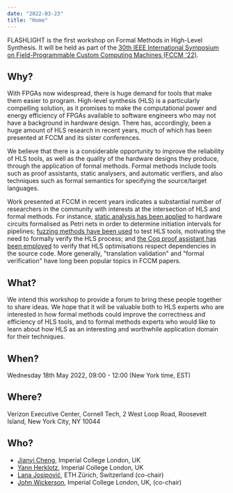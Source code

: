 ```yaml
---
date: "2022-03-23"
title: "Home"
---
```


FLASHLIGHT is the first workshop on Formal Methods in High-Level Synthesis. It will be held as part of the [30th IEEE International Symposium on Field-Programmable Custom Computing Machines (FCCM '22)](https://www.fccm.org).

## Why?

With FPGAs now widespread, there is huge demand for tools that make them easier to
program. High-level synthesis (HLS) is a particularly compelling solution, as it promises to make
the computational power and energy efficiency of FPGAs available to software engineers who may not have a
background in hardware design. There has, accordingly, been a huge amount of HLS research in recent
years, much of which has been presented at FCCM and its sister conferences.

We believe that there is a considerable opportunity to improve the reliability of HLS tools, as well
as the quality of the hardware designs they produce, through the application of formal
methods. Formal methods include tools such as proof assistants, static analysers, and automatic
verifiers, and also techniques such as formal semantics for specifying the source/target languages.

Work presented at FCCM in recent years indicates a substantial number of researchers in the
community with interests at the intersection of HLS and formal methods. For instance, [static analysis has been applied](https://ieeexplore.ieee.org/document/9444048) to hardware circuits formalised as Petri nets in order to determine initiation intervals for pipelines; [fuzzing methods have been used](https://ieeexplore.ieee.org/document/9444067) to test HLS
tools, motivating the need to formally verify the HLS process; and [the Coq
proof assistant has been employed](https://ieeexplore.ieee.org/document/8735537) to verify that HLS optimisations respect dependencies in the source code. More
generally, "translation validation" and "formal verification" have long been popular topics in FCCM
papers.

## What?

We intend this workshop to provide a forum to bring these people together to share ideas. We hope
that it will be valuable both to HLS experts who are interested in how formal methods could improve
the correctness and efficiency of HLS tools, and to formal methods experts who would like to learn
about how HLS as an interesting and worthwhile application domain for their techniques.

## When?

Wednesday 18th May 2022, 09:00 - 12:00 (New York time, EST)

## Where?

Verizon Executive Center, Cornell Tech, 2 West Loop Road, Roosevelt Island, New York City, NY 10044

## Who?

- [Jianyi Cheng](https://jianyicheng.github.io/), Imperial College London, UK
- [Yann Herklotz](https://yannherklotz.com/), Imperial College London, UK
- [Lana Josipović](https://sites.google.com/view/lanajosipovic), ETH Zürich, Switzerland (co-chair)
- [John Wickerson](https://johnwickerson.github.io/), Imperial College London, UK, (co-chair)



